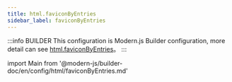 ```yaml
---
title: html.faviconByEntries
sidebar_label: faviconByEntries
---
```


:::info BUILDER
This configuration is Modern.js Builder configuration, more detail can see [html.faviconByEntries](https://modernjs.dev/builder/zh/api/config-html.html#html-faviconbyentries)。
:::

import Main from '@modern-js/builder-doc/en/config/html/faviconByEntries.md'

<Main />
